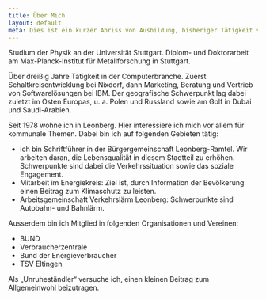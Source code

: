 ```yaml
---
title: Über Mich
layout: default
meta: Dies ist ein kurzer Abriss von Ausbildung, bisheriger Tätigkeit sowie sozialem Engagement des Autors. 
---
```


Studium der Physik an der Universität Stuttgart. Diplom- und Doktorarbeit am Max-Planck-Institut für Metallforschung in Stuttgart.

Über dreißig Jahre Tätigkeit in der Computerbranche. Zuerst Schaltkreisentwicklung bei Nixdorf, dann Marketing, Beratung und Vertrieb von Softwarelösungen bei IBM. Der geografische Schwerpunkt lag dabei zuletzt im Osten Europas, u. a. Polen und Russland sowie am Golf in Dubai und Saudi-Arabien.

Seit 1978 wohne ich in Leonberg. Hier interessiere ich mich vor allem für kommunale Themen. Dabei bin ich auf folgenden Gebieten tätig:

* ich bin Schriftführer in der Bürgergemeinschaft Leonberg-Ramtel. Wir arbeiten daran, die Lebensqualität in diesem Stadtteil zu erhöhen. Schwerpunkte sind dabei die Verkehrssituation sowie das soziale Engagement.
* Mitarbeit im Energiekreis: Ziel ist, durch Information der Bevölkerung einen Beitrag zum Klimaschutz zu leisten. 
* Arbeitsgemeinschaft Verkehrslärm Leonberg: Schwerpunkte sind Autobahn- und Bahnlärm.

Ausserdem bin ich Mitglied in folgenden Organisationen und Vereinen:

* BUND
* Verbraucherzentrale
* Bund der Energieverbraucher
* TSV Eltingen

Als „Unruheständler“ versuche ich, einen kleinen Beitrag zum Allgemeinwohl beizutragen.
